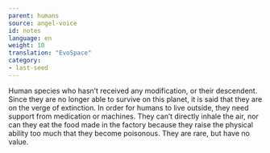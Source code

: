 ```yaml
---
parent: humans
source: angel-voice
id: notes
language: en
weight: 10
translation: "EvoSpace"
category:
- last-seed
---
```


Human species who hasn’t received any modification, or their descendent. Since they are no longer able to survive on this planet, it is said that they are on the verge of extinction. 
In order for humans to live outside, they need support from medication or machines. They can’t directly inhale the air, nor can they eat the food made in the factory because they raise the physical ability too much that they become poisonous. 
They are rare, but have no value.
